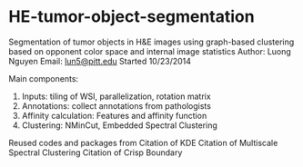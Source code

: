 HE-tumor-object-segmentation
============================

Segmentation of tumor objects in H&amp;E images using graph-based clustering based on opponent color space and internal image statistics
Author: Luong Nguyen
Email: lun5@pitt.edu
Started 10/23/2014

Main components:
1. Inputs: tiling of WSI, parallelization, rotation matrix 
2. Annotations: collect annotations from pathologists
3. Affinity calculation: Features and affinity function
4. Clustering: NMinCut, Embedded Spectral Clustering 

Reused codes and packages from 
Citation of KDE
Citation of Multiscale Spectral Clustering 
Citation of Crisp Boundary 

